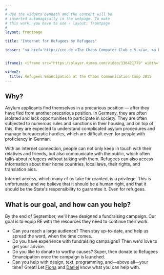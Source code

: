 ```yaml
---
#
# Use the widgets beneath and the content will be
# inserted automagically in the webpage. To make
# this work, you have to use › layout: frontpage
#
layout: frontpage

title: "Internet for Refugees by Refugees"

teaser: "<a href='http://ccc.de'>The Chaos Computer Club e.V.</a>, <a href='http://berlin.freifunk.net'>Freifunk Berlin</a> and the <a href='http://foerderverein.freie-netzwerke.de'>Förderverein freie Netzwerke e.V.</a> support <a href='http://refugeesemancipation.com'>Refugees Emancipation</a>, who have been ensuring that Internet cafes are built in refugee accommodations throughout Germany. RE has been able to build several cafes and give the people who live there the opportunity to obtain information and to communicate with the outside world. We want to help Refugees Emancipation gather resources to further expand their work. The first step is a fundraising campaign, which will start at the end of September."


iframe1: <iframe src="https://player.vimeo.com/video/136421779" width="500" height="281" frameborder="0" webkitallowfullscreen mozallowfullscreen allowfullscreen></iframe> <p><a href="https://vimeo.com/136421779">Refugees Emancipation Teaser</a> from <a href="https://vimeo.com/resupport">Refugees Emancipation Support</a> on <a href="https://vimeo.com">Vimeo</a>.</p>

video2:
  title: Refugees Emancipation at the Chaos Communication Camp 2015
---
```


## Why?

Asylum applicants find themselves in a precarious position — after they have fled from another precarious position. In Germany, they are often isolated and lack opportunities to participate in society. They are often subjected to numerous rules and sanctions in their housing, and on top of this, they are expected to understand complicated asylum procedures and manage bureaucratic hurdles, which are difficult even for people with proficiency in German.

With an Internet connection, people can not only keep in touch with their relatives and friends, but also communicate with the public, which often talks about refugees without talking with them. Refugees can also access information about their home countries, local laws, their rights, and translation aids.

Internet access, which many of us take for granted, is a privilege. This is unfortunate, and we believe that it should be a human right, and that it should be the State's responsibility to guarantee it. Even for refugees.

## What is our goal, and how can you help?
By the end of September, we'll have designed a fundraising campaign. Our goal is to equip RE with the resources they need to continue their work.

* Can you reach a large audience? Then stay up-to-date, and help us spread the word, when the time comes.
* Do you have experience with fundraising campaigns? Then we'd love to get your advice.
* Do you like to donate to worthy causes? Super, then donate to Refugees Emancipation once the campaign is launched.
* Can you help with design, text, programming, and—above all—your time? Great! Let <a href="mailto:fiona@arduina.net">Fiona</a> and <a href="mailto:ilmditsch@furorum.de">Daniel</a> know what you can help with.
